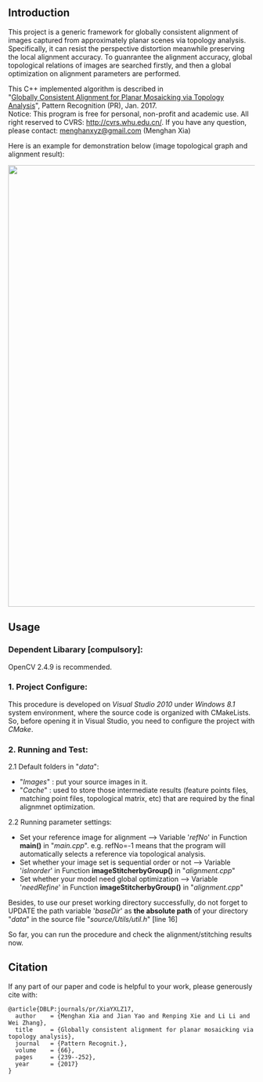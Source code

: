 ## Introduction

This project is a generic framework for globally consistent alignment of images captured from approximately planar 
scenes via topology analysis. Specifically, it can resist the perspective distortion meanwhile preserving the local 
alignment accuracy. To guanrantee the alignment accuracy, global topological relations of images are searched firstly,
and then a global optimization on alignment parameters are performed.

This C++ implemented algorithm is described in  
"[Globally Consistent Alignment for Planar Mosaicking via Topology Analysis](http://menghanxia.github.io/papers/2017_Planar_Alignment_pr.pdf)", Pattern Recognition (PR), Jan. 2017.  
Notice: This program is free for personal, non-profit and academic use.
All right reserved to CVRS: http://cvrs.whu.edu.cn/. 
If you have any question, please contact: menghanxyz@gmail.com (Menghan Xia)

Here is an example for demonstration below (image topological graph and alignment result): 

<img src="docs/demo.png" width="900px"/>

## Usage
### Dependent Libarary [compulsory]:
OpenCV 2.4.9 is recommended.

### 1. Project Configure:
This procedure is developed on *Visual Studio 2010* under *Windows 8.1* system environment,
where the source code is organized with CMakeLists. So, before opening it in Visual Studio,
you need to configure the project with *CMake*.

### 2. Running and Test:
2.1 Default folders in "*data*":  
- "*Images*" : put your source images in it.
- "*Cache*"  : used to store those intermediate results (feature points files, matching point files, topological matrix, etc) that 
are required by the final alignmnet optimization.

2.2 Running parameter settings:  
- Set your reference image for alignment      							-->  Variable '*refNo*' in Function **main()** in "*main.cpp*". 
e.g. refNo=-1 means that the program will automatically selects a reference via topological analysis.
- Set whether your image set is sequential order or not         --> Variable '*isInorder*' in Function **imageStitcherbyGroup()** in "*alignment.cpp*"
- Set whether your model need global optimization         		--> Variable '*needRefine*' in Function **imageStitcherbyGroup()** in "*alignment.cpp*"

Besides, to use our preset working directory successfully, do not forget to UPDATE the path variable 
'*baseDir*' as **the absolute path** of your directory "*data*" in the source file "*source/Utils/util.h*" [line 16]

So far, you can run the procedure and check the alignment/stitching results now.

## Citation
If any part of our paper and code is helpful to your work, please generously cite with:
```
@article{DBLP:journals/pr/XiaYXLZ17,
  author    = {Menghan Xia and Jian Yao and Renping Xie and Li Li and Wei Zhang},
  title     = {Globally consistent alignment for planar mosaicking via topology analysis},
  journal   = {Pattern Recognit.},
  volume    = {66},
  pages     = {239--252},
  year      = {2017}
}
```
